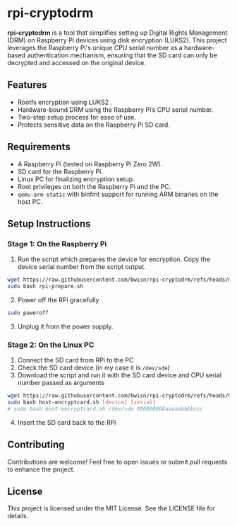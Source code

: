 # rpi-cryptodrm

**rpi-cryptodrm** is a tool that simplifies setting up Digital Rights Management (DRM) on Raspberry Pi devices using disk encryption (LUKS2). This project leverages the Raspberry Pi's unique CPU serial number as a hardware-based authentication mechanism, ensuring that the SD card can only be decrypted and accessed on the original device.

## Features

- Rootfs encryption using LUKS2 .
- Hardware-bound DRM using the Raspberry Pi’s CPU serial number.
- Two-step setup process for ease of use.
- Protects sensitive data on the Raspberry Pi SD card.

## Requirements

- A Raspberry Pi (tested on Raspberry Pi Zero 2W).
- SD card for the Raspberry Pi.
- Linux PC for finalizing encryption setup.
- Root privileges on both the Raspberry Pi and the PC.
- `qemu-arm-static` with binfmt support for running ARM binaries on the host PC.
    
## Setup Instructions

### Stage 1: On the Raspberry Pi
1. Run the script which prepares the device for encryption. Copy the device serial number from the script output.
```bash
wget https://raw.githubusercontent.com/bwisn/rpi-cryptodrm/refs/heads/master/rpi-prepare.sh
sudo bash rpi-prepare.sh
```
2. Power off the RPi gracefully
```bash
sudo poweroff
```
3. Unplug it from the power supply.
   
### Stage 2: On the Linux PC
1. Connect the SD card from RPi to the PC
2. Check the SD card device (in my case it is ```/dev/sde```)
3. Download the script and run it with the SD card device and CPU serial number passed as arguments
```bash
wget https://raw.githubusercontent.com/bwisn/rpi-cryptodrm/refs/heads/master/host-encryptcard.sh
sudo bash host-encryptcard.sh [device] [serial]
# sudo bash host-encryptcard.sh /dev/sde 000000000aaaaabbbbccc
```
4. Insert the SD card back to the RPi

## Contributing

Contributions are welcome! Feel free to open issues or submit pull requests to enhance the project.

## License

This project is licensed under the MIT License. See the LICENSE file for details.
